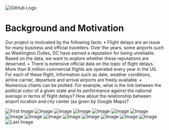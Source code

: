 ![GitHub Logo](/header.jpg)

# Background and Motivation
Our project is motivated by the following facts: 
• Flight delays are an issue for many business and official travellers. Over the years, some airports such as Washington Dulles, DC have earned a reputation for being unreliable. Based on the data, we want to explore whether these reputations are deserved. 
• There is extensive official data on the topic of flight delays. More than 8 million commercial flights are operated every year in the US. For each of these flight, information such as date, weather conditions, airline carrier, departure and arrival airports are freely available.
• Numerous charts can be plotted. For example, what is the link between the political color of a given state and its performance against the national average in terms of flight delays? How about the relationship between airport location and city center (as given by Google Maps)?


![First Image](/flight_data.png)
![Image](/flight_datacancel.png)
![Image](/flight_datacancel1.png)
![Image](/flight_datacancel2.png)
![Image](/flight_datacancel3.png)
![Image](/flight_dataLR1.png)
![Image](/flight_dataLR2.png)
![Image](/flight_dataLR3.png)
![Image](/flight_dataLR4.png)
![Image](/flight_dataLR5.png)
![Image](/flight_dataLR6.png)
![Image](/flight_dataLR7.png)
![Image](/flight_datarating1.png)
![Image](/flight_datarating2.png)
![Image](/flight_datarating3.png)
![Last Image](/Plot_1.png)
